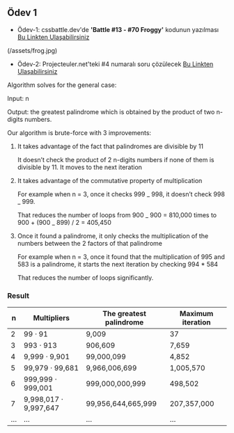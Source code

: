 ## Ödev 1

- Ödev-1: cssbattle.dev'de **'Battle #13 - #70 Froggy'** kodunun yazılması [Bu Linkten Ulaşabilirsiniz](https://cssbattle.dev/play/70)

(/assets/frog.jpg)

- Ödev-2: Projecteuler.net'teki #4 numaralı soru çözülecek [Bu Linkten Ulaşabilirsiniz](https://projecteuler.net/problem=4)

Algorithm solves for the general case:

Input: n

Output: the greatest palindrome which is obtained by the product of two n-digits numbers.


Our algorithm is brute-force with 3 improvements:

1. It takes advantage of the fact that palindromes are divisible by 11

   It doesn’t check the product of 2 n-digits numbers if none of them is divisible by 11. It moves to the next iteration

2. It takes advantage of the commutative property of multiplication

   For example when n = 3, once it checks 999 _ 998, it doesn’t check 998 _ 999.

   That reduces the number of loops from 900 _ 900 = 810,000 times to 900 + (900 _ 899) / 2 = 405,450

3. Once it found a palindrome, it only checks the multiplication of the numbers between the 2 factors of that palindrome

   For example when n = 3, once it found that the multiplication of 995 and 583 is a palindrome, it starts the next iteration by checking 994 \* 584

   That reduces the number of loops significantly.

### Result

| n   | Multipliers           | The greatest palindrome | Maximum iteration |
| --- | --------------------- | ----------------------- | ----------------- |
| 2   | 99 ⋅ 91               | 9,009                   | 37                |
| 3   | 993 ⋅ 913             | 906,609                 | 7,659             |
| 4   | 9,999 ⋅ 9,901         | 99,000,099              | 4,852             |
| 5   | 99,979 ⋅ 99,681       | 9,966,006,699           | 1,005,570         |
| 6   | 999,999 ⋅ 999,001     | 999,000,000,999         | 498,502           |
| 7   | 9,998,017 ⋅ 9,997,647 | 99,956,644,665,999      | 207,357,000       |
| …   | …                     | …                       | …                 |
